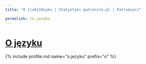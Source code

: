 ```yaml
---
title: "O j\u0119zyku | Statystyki patronite.pl | Patromierz"

permalink: /o.jezyku
---
```


# [O języku](https://patronite.pl/o.jezyku)

{% include profile.md name="o.jezyku" prefix="o" %}
